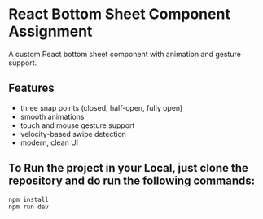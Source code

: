# React Bottom Sheet Component Assignment

A custom React bottom sheet component with animation and gesture support.

## Features

- three snap points (closed, half-open, fully open)
- smooth animations
- touch and mouse gesture support
- velocity-based swipe detection
- modern, clean UI

## To Run the project in your Local, just clone the repository and do run the following commands:

```bash
npm install
npm run dev